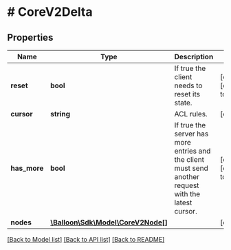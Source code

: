 # # CoreV2Delta

## Properties

Name | Type | Description | Notes
------------ | ------------- | ------------- | -------------
**reset** | **bool** | If true the client needs to reset its state. | [optional] [default to false]
**cursor** | **string** | ACL rules. | [optional] 
**has_more** | **bool** | If true the server has more entries and the client must send another request with the latest cursor. | [optional] [default to false]
**nodes** | [**\Balloon\Sdk\Model\CoreV2Node[]**](CoreV2Node.md) |  | [optional] 

[[Back to Model list]](../../README.md#documentation-for-models) [[Back to API list]](../../README.md#documentation-for-api-endpoints) [[Back to README]](../../README.md)


